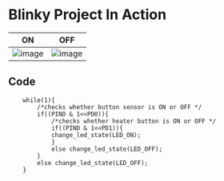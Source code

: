 # Blinky Project In Action

|ON|OFF|
|:--:|:--:|
|![image](https://user-images.githubusercontent.com/42568338/115950301-094fc700-a4f8-11eb-8202-671ef032d3a6.png)|![image](https://user-images.githubusercontent.com/42568338/115950307-0e147b00-a4f8-11eb-8e6f-bc93a721cd29.png)|

## Code 
```
	while(1){
		/*checks whether button sensor is ON or OFF */
		if((PIND & 1<<PD0)){
		    /*checks whether heater button is ON or OFF */
		    if((PIND & 1<<PD1)){
			change_led_state(LED_ON);
		    }
		    else change_led_state(LED_OFF);
		}
		else change_led_state(LED_OFF);
	}
```
